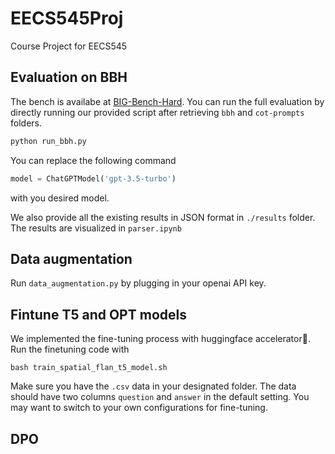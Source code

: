 # EECS545Proj
Course Project for EECS545

## Evaluation on BBH

The bench is availabe at [BIG-Bench-Hard](https://github.com/suzgunmirac/BIG-Bench-Hard). You can run the full evaluation by directly running our provided script after retrieving `bbh` and `cot-prompts` folders.
```python
python run_bbh.py
```
You can replace the following command
```python
model = ChatGPTModel('gpt-3.5-turbo')
```
with you desired model.

We also provide all the existing results in JSON format in `./results` folder. The results are visualized in `parser.ipynb`


## Data augmentation
Run `data_augmentation.py` by plugging in your openai API key.

## Fintune T5 and OPT models
We implemented the fine-tuning process with huggingface accelerator🤗. Run the finetuning code with 
```
bash train_spatial_flan_t5_model.sh
```
Make sure you have the `.csv` data in your designated folder. The data should have two columns `question` and `answer` in the default setting.
You may want to switch to your own configurations for fine-tuning.

## DPO

